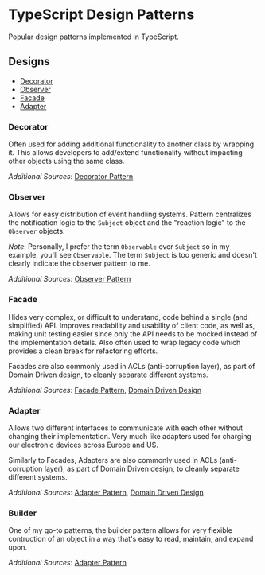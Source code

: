 # TypeScript Design Patterns

Popular design patterns implemented in TypeScript.

## Designs

- [Decorator](###-Decorator)
- [Observer](###-Observer)
- [Facade](###-Facade)
- [Adapter](###-Adapter)

### Decorator

Often used for adding additional functionality to another class by wrapping it. This allows developers to add/extend functionality without impacting other objects using the same class.

_Additional Sources_: [Decorator Pattern](https://en.wikipedia.org/wiki/Decorator_pattern)

### Observer

Allows for easy distribution of event handling systems. Pattern centralizes the notification logic to the `Subject` object and the "reaction logic" to the `Observer` objects.

_Note_: Personally, I prefer the term `Observable` over `Subject` so in my example, you'll see `Observable`. The term `Subject` is too generic and doesn't clearly indicate the observer pattern to me.

_Additional Sources_: [Observer Pattern](https://en.wikipedia.org/wiki/Observer_pattern)

### Facade

Hides very complex, or difficult to understand, code behind a single (and simplified) API. Improves readability and usability of client code, as well as, making unit testing easier since only the API needs to be mocked instead of the implementation details. Also often used to wrap legacy code which provides a clean break for refactoring efforts.

Facades are also commonly used in ACLs (anti-corruption layer), as part of Domain Driven design, to cleanly separate different systems.

_Additional Sources_: [Facade Pattern](https://en.wikipedia.org/wiki/Facade_pattern), [Domain Driven Design](https://en.wikipedia.org/wiki/Domain-driven_design)

### Adapter

Allows two different interfaces to communicate with each other without changing their implementation. Very much like adapters used for charging our electronic devices across Europe and US.

Similarly to Facades, Adapters are also commonly used in ACLs (anti-corruption layer), as part of Domain Driven design, to cleanly separate different systems.

_Additional Sources_: [Adapter Pattern](https://en.wikipedia.org/wiki/Adapter_pattern), [Domain Driven Design](https://en.wikipedia.org/wiki/Domain-driven_design)

### Builder

One of my go-to patterns, the builder pattern allows for very flexible contruction of an object in a way that's easy to read, maintain, and expand upon.

_Additional Sources_: [Adapter Pattern](https://en.wikipedia.org/wiki/Builder_pattern)